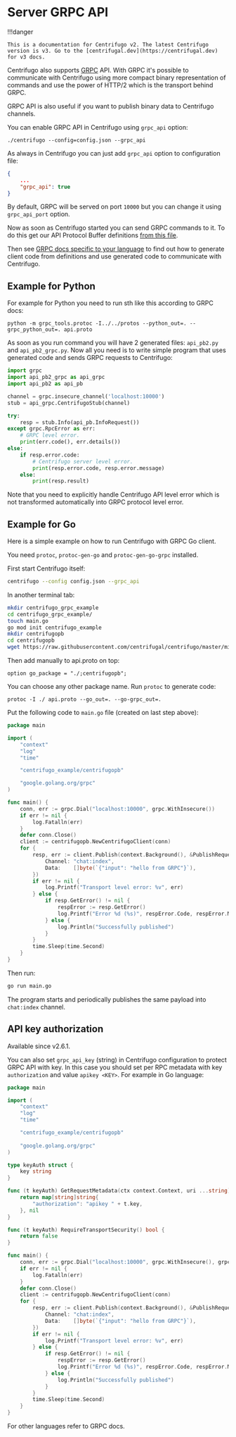 # Server GRPC API

!!!danger

    This is a documentation for Centrifugo v2. The latest Centrifugo version is v3. Go to the [centrifugal.dev](https://centrifugal.dev) for v3 docs.

Centrifugo also supports [GRPC](https://grpc.io/) API. With GRPC it's possible to communicate with Centrifugo using more compact binary representation of commands and use the power of HTTP/2 which is the transport behind GRPC.

GRPC API is also useful if you want to publish binary data to Centrifugo channels.

You can enable GRPC API in Centrifugo using `grpc_api` option:

```
./centrifugo --config=config.json --grpc_api
```

As always in Centrifugo you can just add `grpc_api` option to configuration file:

```json
{
    ...
    "grpc_api": true
}
```

By default, GRPC will be served on port `10000` but you can change it using `grpc_api_port` option.

Now as soon as Centrifugo started you can send GRPC commands to it. To do this get our API Protocol Buffer definitions [from this file](https://github.com/centrifugal/centrifugo/blob/master/misc/proto/api.proto).

Then see [GRPC docs specific to your language](https://grpc.io/docs/) to find out how to generate client code from definitions and use generated code to communicate with Centrifugo.

## Example for Python

For example for Python you need to run sth like this according to GRPC docs:

```
python -m grpc_tools.protoc -I../../protos --python_out=. --grpc_python_out=. api.proto
```

As soon as you run command you will have 2 generated files: `api_pb2.py` and `api_pb2_grpc.py`. Now all you need is to write simple program that uses generated code and sends GRPC requests to Centrifugo:

```python
import grpc
import api_pb2_grpc as api_grpc
import api_pb2 as api_pb

channel = grpc.insecure_channel('localhost:10000')
stub = api_grpc.CentrifugoStub(channel)

try:
    resp = stub.Info(api_pb.InfoRequest())
except grpc.RpcError as err:
    # GRPC level error.
    print(err.code(), err.details())
else:
    if resp.error.code:
        # Centrifugo server level error.
        print(resp.error.code, resp.error.message)
    else:
        print(resp.result)
```

Note that you need to explicitly handle Centrifugo API level error which is not transformed automatically into GRPC protocol level error.

## Example for Go

Here is a simple example on how to run Centrifugo with GRPC Go client.

You need `protoc`, `protoc-gen-go` and `protoc-gen-go-grpc` installed.

First start Centrifugo itself:

```bash
centrifugo --config config.json --grpc_api
```

In another terminal tab:

```bash
mkdir centrifugo_grpc_example
cd centrifugo_grpc_example/
touch main.go
go mod init centrifugo_example
mkdir centrifugopb
cd centrifugopb
wget https://raw.githubusercontent.com/centrifugal/centrifugo/master/misc/proto/api.proto -O api.proto
```

Then add manually to api.proto on top:

```
option go_package = "./;centrifugopb";
```

You can choose any other package name. Run `protoc` to generate code:

```
protoc -I ./ api.proto --go_out=. --go-grpc_out=.
```

Put the following code to `main.go` file (created on last step above):

```go
package main

import (
	"context"
	"log"
	"time"

	"centrifugo_example/centrifugopb"

	"google.golang.org/grpc"
)

func main() {
	conn, err := grpc.Dial("localhost:10000", grpc.WithInsecure())
	if err != nil {
		log.Fatalln(err)
	}
	defer conn.Close()
	client := centrifugopb.NewCentrifugoClient(conn)
	for {
		resp, err := client.Publish(context.Background(), &PublishRequest{
			Channel: "chat:index",
			Data:    []byte(`{"input": "hello from GRPC"}`),
		})
		if err != nil {
			log.Printf("Transport level error: %v", err)
		} else {
			if resp.GetError() != nil {
                respError := resp.GetError()
				log.Printf("Error %d (%s)", respError.Code, respError.Message)
			} else {
				log.Println("Successfully published")
			}
		}
		time.Sleep(time.Second)
	}
}
```

Then run:

```bash
go run main.go
```

The program starts and periodically publishes the same payload into `chat:index` channel.

## API key authorization

Available since v2.6.1.

You can also set `grpc_api_key` (string) in Centrifugo configuration to protect GRPC API with key. In this case you should set per RPC metadata with key `authorization` and value `apikey <KEY>`. For example in Go language:

```go
package main

import (
	"context"
	"log"
	"time"

	"centrifugo_example/centrifugopb"
	
	"google.golang.org/grpc"
)

type keyAuth struct {
	key string
}

func (t keyAuth) GetRequestMetadata(ctx context.Context, uri ...string) (map[string]string, error) {
	return map[string]string{
		"authorization": "apikey " + t.key,
	}, nil
}

func (t keyAuth) RequireTransportSecurity() bool {
	return false
}

func main() {
	conn, err := grpc.Dial("localhost:10000", grpc.WithInsecure(), grpc.WithPerRPCCredentials(keyAuth{"xxx"}))
	if err != nil {
		log.Fatalln(err)
	}
	defer conn.Close()
	client := centrifugopb.NewCentrifugoClient(conn)
	for {
		resp, err := client.Publish(context.Background(), &PublishRequest{
			Channel: "chat:index",
			Data:    []byte(`{"input": "hello from GRPC"}`),
		})
		if err != nil {
			log.Printf("Transport level error: %v", err)
		} else {
			if resp.GetError() != nil {
				respError := resp.GetError()
				log.Printf("Error %d (%s)", respError.Code, respError.Message)
			} else {
				log.Println("Successfully published")
			}
		}
		time.Sleep(time.Second)
	}
}
```

For other languages refer to GRPC docs.
